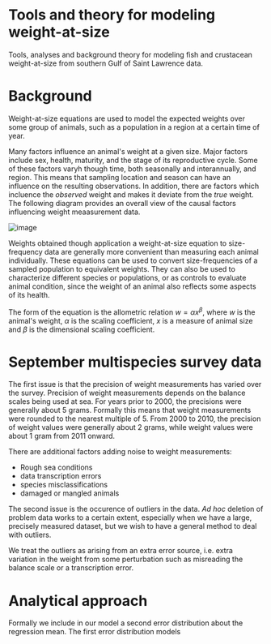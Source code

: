 # Tools and theory for modeling weight-at-size

Tools, analyses and background theory for modeling fish and crustacean weight-at-size from southern Gulf of Saint Lawrence data.

# Background

Weight-at-size equations are used to model the expected weights over some group of animals, such as a population in a region at a certain time of year.

Many factors influence an animal's weight at a given size. Major factors include sex, health, maturity, and the stage of its reproductive cycle. Some of these factors varyh though time, both seasonally and interannually, and region. 
This means that sampling location and season can have an influence on the resulting observations. In addition, there are factors which incluence the *observed* weight and makes it deviate from the *true* weight. The following diagram provides an overall view of the causal factors influencing weight meaasurement data.

![image](https://github.com/TobieSurette/weight-at-size/assets/14942142/bd76d48c-7b92-4ed6-ba37-8818494bf190)

Weights obtained though application a weight-at-size equation to size-frequency data are generally more convenient than measuring each animal individually. These equations can be used to convert size-frequencies of a sampled population to equivalent weights. They can also be used to characterize different species or populations, or as controls to evaluate animal condition, since the weight of an animal also reflects some aspects of its health.

The form of the equation is the allometric relation $w = \alpha x^\beta$, where $w$ is the animal's weight, $\alpha$ is the scaling coefficient, $x$ is a measure of animal size and $\beta$ is the dimensional scaling coefficient.

# September multispecies survey data

The first issue is that the precision of weight measurements has varied over the survey. Precision of weight measurements depends on the balance scales being used at sea. For years prior to 2000, the precisions were generally about 5 grams. Formally this means that weight measurements were rounded to the nearest multiple of 5. From 2000 to 2010, the precision of weight values were generally about 2 grams, while weight values were about 1 gram from 2011 onward. 

There are additional factors adding noise to weight measurements:
- Rough sea conditions
- data transcription errors
- species misclassifications
- damaged or mangled animals

The second issue is the occurence of outliers in the data. *Ad hoc* deletion of problem data works to a certain extent, especially when we have a large, precisely measured dataset, but we wish to have a general method to deal with outliers.

We treat the outliers as arising from an extra error source, i.e. extra variation in the weight from some perturbation such as misreading the balance scale or a transcription error. 

# Analytical approach



Formally we include in our model a second error distribution about the regression mean. The first error distribution models 



